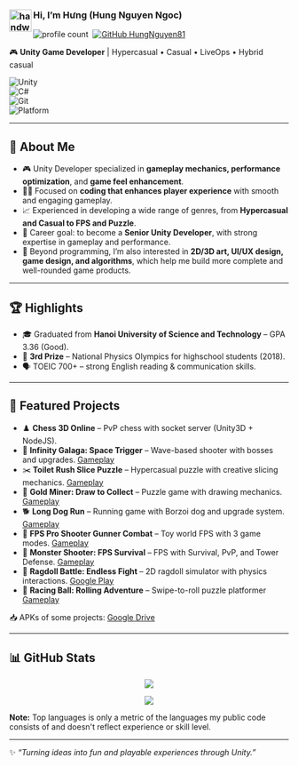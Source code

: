 
### <img alt="handwavegif" src="https://user-images.githubusercontent.com/39513876/112366216-8cfe7400-8cfe-11eb-8116-7d3dbae20e97.gif" width='40' align="left"/> Hi, I’m Hưng (Hung Nguyen Ngoc)
<!-- ![version :25.03.2021](https://img.shields.io/badge/version-25.03.2021-informational) &nbsp; -->
![profile count](https://komarev.com/ghpvc/?username=HungNguyen81&color=red)&nbsp;
[![GitHub HungNguyen81](https://img.shields.io/github/followers/HungNguyen81?label=follow&style=social)](https://github.com/HungNguyen81)&nbsp;
<!-- ![build: passing](https://img.shields.io/badge/build-passing-success) -->

🎮 **Unity Game Developer** | Hypercasual • Casual • LiveOps • Hybrid casual  

![Unity](https://img.shields.io/badge/Engine-Unity-000000?logo=unity&logoColor=white)  
![C#](https://img.shields.io/badge/Language-C%23-239120?logo=csharp&logoColor=white)  
![Git](https://img.shields.io/badge/Version%20Control-Git-F05032?logo=git&logoColor=white)  
![Platform](https://img.shields.io/badge/Platform-iOS%20%7C%20Android-lightgrey?logo=apple&logoColor=white&labelColor=black)

---

## 🚀 About Me
- 🎮 Unity Developer specialized in **gameplay mechanics, performance optimization**, and **game feel enhancement**.  
- 👨‍💻 Focused on **coding that enhances player experience** with smooth and engaging gameplay.  
- 📈 Experienced in developing a wide range of genres, from **Hypercasual and Casual to FPS and Puzzle**.  
- 🎯 Career goal: to become a **Senior Unity Developer**, with strong expertise in gameplay and performance.  
- 🌱 Beyond programming, I’m also interested in **2D/3D art, UI/UX design, game design, and algorithms**, which help me build more complete and well-rounded game products.  

---

## 🏆 Highlights
- 🎓 Graduated from **Hanoi University of Science and Technology** – GPA 3.36 (Good).  
- 🏅 **3rd Prize** – National Physics Olympics for highschool students (2018).  
- 🗣 TOEIC 700+ – strong English reading & communication skills.  

---

## 📂 Featured Projects
- ♟️ **Chess 3D Online** – PvP chess with socket server (Unity3D + NodeJS).  
- 🚀 **Infinity Galaga: Space Trigger** – Wave-based shooter with bosses and upgrades. [Gameplay](https://www.youtube.com/watch?v=iFNgpXe6MAk&t=338s)  
- ✂️ **Toilet Rush Slice Puzzle** – Hypercasual puzzle with creative slicing mechanics. [Gameplay](https://youtube.com/shorts/jo0h7fYe1Zw)  
- 💎 **Gold Miner: Draw to Collect** – Puzzle game with drawing mechanics. [Gameplay](https://youtube.com/shorts/KwCQsaCH5a8)  
- 🐕 **Long Dog Run** – Running game with Borzoi dog and upgrade system. [Gameplay](https://www.youtube.com/watch?v=TeH-65W_7Yk&t=14s)  
- 🔫 **FPS Pro Shooter Gunner Combat** – Toy world FPS with 3 game modes. [Gameplay](https://youtube.com/watch?v=uq4QlqLaGc4)  
- 👾 **Monster Shooter: FPS Survival** – FPS with Survival, PvP, and Tower Defense. [Gameplay](https://youtube.com/watch?v=qEhhDLGVtDg)  
- 🥊 **Ragdoll Battle: Endless Fight** – 2D ragdoll simulator with physics interactions. [Google Play](https://play.google.com/store/apps/details?id=com.ixl.hung.ragdoll) 
- 🔵 **Racing Ball: Rolling Adventure** – Swipe-to-roll puzzle platformer [Gameplay](https://www.youtube.com/watch?v=xrREUUE_5Ss)  

📥 APKs of some projects: [Google Drive](https://drive.google.com/drive/folders/1e99DdMVF0N1zrv63a00vRFOlzQbW8YP-)  

---

## 📊 GitHub Stats

<p align="center">
  <a href="https://github.com/NeiH4207">
    <img align="center" src="https://github-readme-stats.vercel.app/api/top-langs/?username=HungNguyen81&layout=compact&theme=dracula" />
  </a>
</p>

<p align="center">
  <a href="https://github.com/NeiH4207">
    <img align="center" src="https://github-profile-trophy.vercel.app/?username=HungNguyen81&row=1&no-bg=true" />
  </a>
</p>

<b>Note:</b> Top languages is only a metric of the languages my public code consists of and doesn't reflect experience or skill level.

---
✨ *“Turning ideas into fun and playable experiences through Unity.”*  
